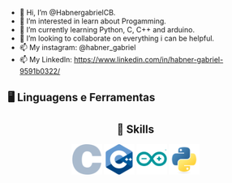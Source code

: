 - 👋 Hi, I’m @HabnergabrielCB.
- 👀 I’m interested in learn about Progamming.
- 🌱 I’m currently learning Python, C, C++ and arduino.
- 💞️ I’m looking to collaborate on everything i can be helpful.
- 📫 My instagram: @habner_gabriel
- 📫 My Linkedln: https://www.linkedin.com/in/habner-gabriel-9591b0322/

## 🖥️ Linguagens e Ferramentas

<h2 align="center">🚀 Skills</h2>

<p align="center">
  <!-- C -->
  <img src="https://raw.githubusercontent.com/devicons/devicon/master/icons/c/c-original.svg" alt="C" title="C" width="60" height="60" />

  <!-- C++ -->
  <img src="https://raw.githubusercontent.com/devicons/devicon/master/icons/cplusplus/cplusplus-original.svg" alt="C++" title="C++" width="60" height="60" />

  <!-- Arduino -->
  <img src="https://raw.githubusercontent.com/devicons/devicon/master/icons/arduino/arduino-original.svg" alt="Arduino" title="Arduino" width="60" height="60" />

  <!-- Python -->
  <img src="https://raw.githubusercontent.com/devicons/devicon/master/icons/python/python-original.svg" alt="Python" title="Python" width="60" height="60" />

</p>



